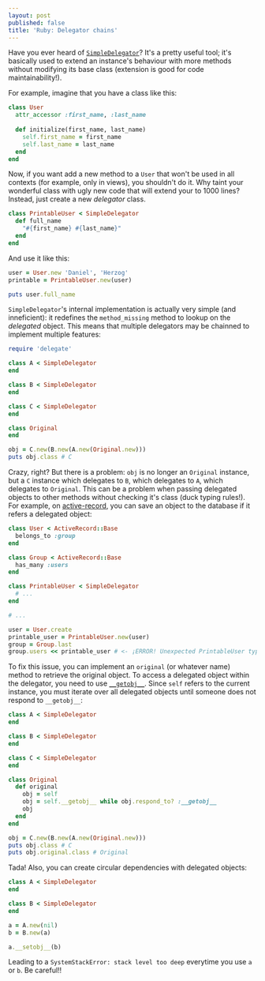 ```yaml
---
layout: post
published: false
title: 'Ruby: Delegator chains'
---
```

Have you ever heard of [`SimpleDelegator`](http://ruby-doc.org/stdlib-2.2.1/libdoc/delegate/rdoc/SimpleDelegator.html)? It's a pretty useful tool; it's basically used to extend an instance's behaviour with more methods without modifying its base class (extension is good for code maintainability!).

For example, imagine that you have a class like this:

```rb
class User
  attr_accessor :first_name, :last_name
  
  def initialize(first_name, last_name)
    self.first_name = first_name
    self.last_name = last_name
  end
end
```

Now, if you want add a new method to a `User` that won't be used in all contexts (for example, only in views), you shouldn't do it. Why taint your wonderful class with ugly new code that will extend your to 1000 lines? Instead, just create a new *delegator* class.

```rb
class PrintableUser < SimpleDelegator
  def full_name
    "#{first_name} #{last_name}"
  end
end
```

And use it like this:

```rb
user = User.new 'Daniel', 'Herzog'
printable = PrintableUser.new(user)

puts user.full_name
```

`SimpleDelegator`'s internal implementation is actually very simple (and inneficient): it redefines the `method_missing` method to lookup on the *delegated* object. This means that multiple delegators may be chainned to implement multiple features:

```rb
require 'delegate'

class A < SimpleDelegator
end

class B < SimpleDelegator
end

class C < SimpleDelegator
end

class Original
end

obj = C.new(B.new(A.new(Original.new)))
puts obj.class # C
```

Crazy, right? But there is a problem: `obj` is no longer an `Original` instance, but a `C` instance which delegates to `B`, which delegates to `A`, which delegates to `Original`. This can be a problem when passing delegated objects to other methods without checking it's class (duck typing rules!). For example, on [active-record](https://github.com/rails/rails/tree/master/activerecord), you can save an object to the database if it refers a delegated object:

```rb
class User < ActiveRecord::Base
  belongs_to :group
end

class Group < ActiveRecord::Base
  has_many :users
end

class PrintableUser < SimpleDelegator
  # ...
end

# ...

user = User.create
printable_user = PrintableUser.new(user)
group = Group.last
group.users << printable_user # <- ¡ERROR! Unexpected PrintableUser type, expected User.
```

To fix this issue, you can implement an `original` (or whatever name) method to retrieve the original object. To access a delegated object within the delegator, you need to use [`__getobj__`](http://ruby-doc.org/stdlib-2.2.1/libdoc/delegate/rdoc/SimpleDelegator.html#method-i-__getobj__). Since `self` refers to the current instance, you must iterate over all delegated objects until someone does not respond to `__getobj__`:

```rb
class A < SimpleDelegator
end

class B < SimpleDelegator
end

class C < SimpleDelegator
end

class Original
  def original
    obj = self
    obj = self.__getobj__ while obj.respond_to? :__getobj__
    obj
  end
end

obj = C.new(B.new(A.new(Original.new)))
puts obj.class # C
puts obj.original.class # Original
```

Tada! Also, you can create circular dependencies with delegated objects:

```rb
class A < SimpleDelegator
end

class B < SimpleDelegator
end

a = A.new(nil)
b = B.new(a)

a.__setobj__(b)
```

Leading to a `SystemStackError: stack level too deep` everytime you use `a` or `b`. Be careful!!
